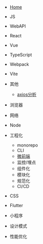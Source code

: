 * [Home](/)

* JS

* WebAPI

* React

* Vue

* TypeScript

* Webpack

* Vite

* 其他
  * [axios分析](/docs/other/axios.md)

* 浏览器

* 网络

* Node

* 工程化
  * monorepo
  * CLI
  * [微前端](/docs/engine/micro_frontend.md)
  * 监控/埋点
  * 组件化
  * 模块化
  * 规范化
  * CI/CD

* CSS


* Flutter

* 小程序

* 设计模式

* 性能优化